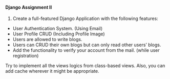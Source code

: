 #### **Django Assignment II**

1. Create a full-featured Django Application with the following features:
- User Authentication System. (Using Email)
- User Profile CRUD (Including Profile Image)
- Users are allowed to write blogs.
- Users can CRUD their own blogs but can only read other users’ blogs.
- Add the functionality to verify your account from the mail. (while user registration)

Try to implement all the views logics from class-based views. Also, you can add
cache wherever it might be appropriate.